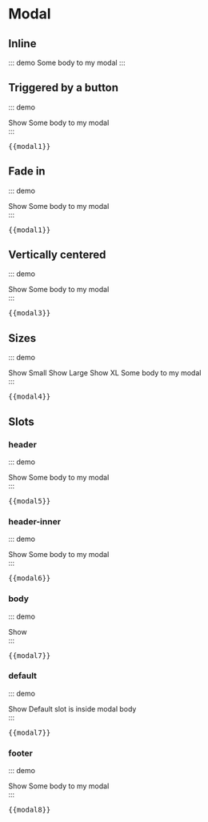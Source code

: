 # Modal

## Inline
::: demo
<modal inline show title="Modal Title">
	Some body to my modal
</modal>
:::

## Triggered by a button
::: demo
<div>
	<btn @click.native="modal1.show = true">Show</btn>
	<modal
		:show="modal1.show"
		title="Modal Title"
		@close="modal1.show = false"
		@save="modal1.saved = true; modal1.show = false"
	>
		Some body to my modal
	</modal>
</div>
:::
<pre class="text-white">{{modal1}}</pre>


## Fade in
::: demo
<div>
	<btn @click.native="modal2.show = true">Show</btn>
	<modal
		:show="modal2.show"
		fade
		title="Modal Title"
		@close="modal2.show = false"
		@save="modal2.saved = true; modal2.show = false"
	>
		Some body to my modal
	</modal>
</div>
:::
<pre class="text-white">{{modal1}}</pre>


## Vertically centered
::: demo
<div>
	<btn @click.native="modal3.show = true">Show</btn>
	<modal
	:show="modal3.show"
	fade
	centered
	title="Modal Title"
	@close="modal3.show = false"
	@save="modal3.saved = true; modal3.show = false"
	>
		Some body to my modal
	</modal>
</div>
:::
<pre class="text-white">{{modal3}}</pre>


## Sizes
::: demo
<div>
	<btn @click.native="modal4.size = 'sm'; modal4.show = true">Show Small</btn>
	<btn @click.native="modal4.size = 'lg'; modal4.show = true">Show Large</btn>
	<btn @click.native="modal4.size = 'xl'; modal4.show = true">Show XL</btn>
	<modal
	:show="modal4.show"
	:size="modal4.size"
	fade
	centered
	title="Modal Title"
	@close="modal4.show = false"
	@save="modal4.saved = true; modal4.show = false"
	>
		Some body to my modal
	</modal>
</div>
:::
<pre class="text-white">{{modal4}}</pre>

## Slots
### header
::: demo
<div>
	<btn @click.native="modal5.show = true">Show</btn>
	<modal :show="modal5.show" fade title="Modal Title" @close="modal5.show = false">
		<template #header>
			<div class="modal-header bg-success text-white">
				Custom Header
				<button type="button" class="close" aria-label="Close" @click="modal5.show = false">
          <span aria-hidden="true">&times;</span>
        </button>
			</div>
		</template>
		Some body to my modal
	</modal>
</div>
:::
<pre class="text-white">{{modal5}}</pre>

### header-inner
::: demo
<div>
	<btn @click.native="modal6.show = true">Show</btn>
	<modal :show="modal6.show" fade title="Modal Title" @close="modal6.show = false">
		<template #header-inner>
			Custom Header
			<button type="button" class="close" aria-label="Close" @click="modal6.show = false">
        <span aria-hidden="true">&times;</span>
      </button>
		</template>
		Some body to my modal
	</modal>
</div>
:::
<pre class="text-white">{{modal6}}</pre>

### body
::: demo
<div>
	<btn @click.native="modal7.show = true">Show</btn>
	<modal :show="modal7.show" fade title="Modal Title" @close="modal7.show = false">
		<template #body>
			<div class="modal-body bg-success text-white">
				Custom Body
			</div>
		</template>
	</modal>
</div>
:::
<pre class="text-white">{{modal7}}</pre>

### default
::: demo
<div>
	<btn @click.native="modal7.show = true">Show</btn>
	<modal :show="modal7.show" fade title="Modal Title" @close="modal7.show = false">
		Default slot is inside modal body
	</modal>
</div>
:::
<pre class="text-white">{{modal7}}</pre>

### footer
::: demo
<div>
	<btn @click.native="modal8.show = true">Show</btn>
	<modal :show="modal8.show" fade title="Modal Title" @close="modal8.show = false" class="bg-success">
		Some body to my modal
		<template #footer>
			<div class="modal-footer">
				<span class="mr-auto">Custom Footer</span>
				<btn :outline="false" btn-class="secondary" @click.native="modal8.show = false">Close</btn>
				<btn :outline="false" btn-class="success" @click.native="modal8.saved = true; modal8.show = false">Save</btn>
			</div>
		</template>
	</modal>
</div>
:::
<pre class="text-white">{{modal8}}</pre>


<script>
export default {
	data () {
    return {
    	modal1:{
				saved:false,
				show:false
    	},
    	modal2:{
				saved:false,
				show:false
    	},
    	modal3:{
				saved:false,
				show:false
    	},
    	modal4:{
    		size:'',
				saved:false,
				show:false
    	},
    	modal5:{
				saved:false,
				show:false
    	},
    	modal6:{
				saved:false,
				show:false
    	},
    	modal7:{
				saved:false,
				show:false
    	},
    	modal8:{
				saved:false,
				show:false
    	},
    	modal9:{
				saved:false,
				show:false
    	},
    }
  },
}
</script>

